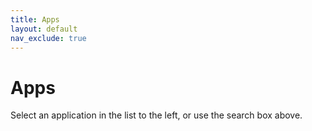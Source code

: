 ```yaml
---
title: Apps
layout: default
nav_exclude: true
---
```

# Apps

Select an application in the list to the left, or use the search box above.
